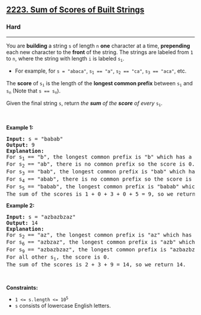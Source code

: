 <h2><a href="https://leetcode.com/problems/sum-of-scores-of-built-strings/">2223. Sum of Scores of Built Strings</a></h2><h3>Hard</h3><hr><div style="user-select: auto;"><p style="user-select: auto;">You are <strong style="user-select: auto;">building</strong> a string <code style="user-select: auto;">s</code> of length <code style="user-select: auto;">n</code> <strong style="user-select: auto;">one</strong> character at a time, <strong style="user-select: auto;">prepending</strong> each new character to the <strong style="user-select: auto;">front</strong> of the string. The strings are labeled from <code style="user-select: auto;">1</code> to <code style="user-select: auto;">n</code>, where the string with length <code style="user-select: auto;">i</code> is labeled <code style="user-select: auto;">s<sub style="user-select: auto;">i</sub></code>.</p>

<ul style="user-select: auto;">
	<li style="user-select: auto;">For example, for <code style="user-select: auto;">s = "abaca"</code>, <code style="user-select: auto;">s<sub style="user-select: auto;">1</sub> == "a"</code>, <code style="user-select: auto;">s<sub style="user-select: auto;">2</sub> == "ca"</code>, <code style="user-select: auto;">s<sub style="user-select: auto;">3</sub> == "aca"</code>, etc.</li>
</ul>

<p style="user-select: auto;">The <strong style="user-select: auto;">score</strong> of <code style="user-select: auto;">s<sub style="user-select: auto;">i</sub></code> is the length of the <strong style="user-select: auto;">longest common prefix</strong> between <code style="user-select: auto;">s<sub style="user-select: auto;">i</sub></code> and <code style="user-select: auto;">s<sub style="user-select: auto;">n</sub></code> (Note that <code style="user-select: auto;">s == s<sub style="user-select: auto;">n</sub></code>).</p>

<p style="user-select: auto;">Given the final string <code style="user-select: auto;">s</code>, return<em style="user-select: auto;"> the <strong style="user-select: auto;">sum</strong> of the <strong style="user-select: auto;">score</strong> of every </em><code style="user-select: auto;">s<sub style="user-select: auto;">i</sub></code>.</p>

<p style="user-select: auto;">&nbsp;</p>
<p style="user-select: auto;"><strong style="user-select: auto;">Example 1:</strong></p>

<pre style="user-select: auto;"><strong style="user-select: auto;">Input:</strong> s = "babab"
<strong style="user-select: auto;">Output:</strong> 9
<strong style="user-select: auto;">Explanation:</strong>
For s<sub style="user-select: auto;">1</sub> == "b", the longest common prefix is "b" which has a score of 1.
For s<sub style="user-select: auto;">2</sub> == "ab", there is no common prefix so the score is 0.
For s<sub style="user-select: auto;">3</sub> == "bab", the longest common prefix is "bab" which has a score of 3.
For s<sub style="user-select: auto;">4</sub> == "abab", there is no common prefix so the score is 0.
For s<sub style="user-select: auto;">5</sub> == "babab", the longest common prefix is "babab" which has a score of 5.
The sum of the scores is 1 + 0 + 3 + 0 + 5 = 9, so we return 9.</pre>

<p style="user-select: auto;"><strong style="user-select: auto;">Example 2:</strong></p>

<pre style="user-select: auto;"><strong style="user-select: auto;">Input:</strong> s = "azbazbzaz"
<strong style="user-select: auto;">Output:</strong> 14
<strong style="user-select: auto;">Explanation:</strong> 
For s<sub style="user-select: auto;">2</sub> == "az", the longest common prefix is "az" which has a score of 2.
For s<sub style="user-select: auto;">6</sub> == "azbzaz", the longest common prefix is "azb" which has a score of 3.
For s<sub style="user-select: auto;">9</sub> == "azbazbzaz", the longest common prefix is "azbazbzaz" which has a score of 9.
For all other s<sub style="user-select: auto;">i</sub>, the score is 0.
The sum of the scores is 2 + 3 + 9 = 14, so we return 14.
</pre>

<p style="user-select: auto;">&nbsp;</p>
<p style="user-select: auto;"><strong style="user-select: auto;">Constraints:</strong></p>

<ul style="user-select: auto;">
	<li style="user-select: auto;"><code style="user-select: auto;">1 &lt;= s.length &lt;= 10<sup style="user-select: auto;">5</sup></code></li>
	<li style="user-select: auto;"><code style="user-select: auto;">s</code> consists of lowercase English letters.</li>
</ul>
</div>
